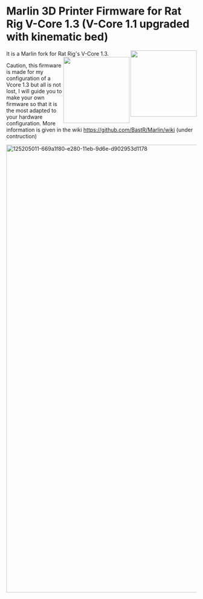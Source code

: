 
# Marlin 3D Printer Firmware for Rat Rig V-Core 1.3 (V-Core 1.1 upgraded with kinematic bed)

It is a Marlin fork for Rat Rig's V-Core 1.3.
<img align="right" width=175 src="https://v-core.ratrig.com/assets/logo_rat_small.png" /><img align="right" width=175 src="buildroot/share/pixmaps/logo/marlin-250.png" />

Caution, this firmware is made for my configuration of a Vcore 1.3 but all is not lost, I will guide you to make your own firmware so that it is the most adapted to your hardware configuration. More information is given in the wiki https://github.com/BastR/Marlin/wiki (under contruction)


<img width="1183" alt="125205011-669a1f80-e280-11eb-9d6e-d902953d1178" src="https://user-images.githubusercontent.com/20129420/125702005-290fa0fe-efc4-42c2-89f5-ac7571732e22.png">
